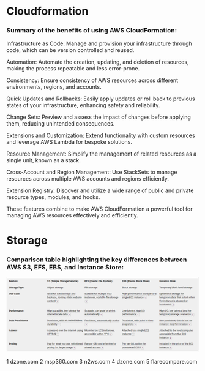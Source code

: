 # Cloudformation

### Summary of the benefits of using AWS CloudFormation:

Infrastructure as Code: Manage and provision your infrastructure through code, which can be version controlled and reused.

Automation: Automate the creation, updating, and deletion of resources, making the process repeatable and less error-prone.

Consistency: Ensure consistency of AWS resources across different environments, regions, and accounts.

Quick Updates and Rollbacks: Easily apply updates or roll back to previous states of your infrastructure, enhancing safety and reliability.

Change Sets: Preview and assess the impact of changes before applying them, reducing unintended consequences.

Extensions and Customization: Extend functionality with custom resources and leverage AWS Lambda for bespoke solutions.

Resource Management: Simplify the management of related resources as a single unit, known as a stack.

Cross-Account and Region Management: Use StackSets to manage resources across multiple AWS accounts and regions efficiently.

Extension Registry: Discover and utilize a wide range of public and private resource types, modules, and hooks.

These features combine to make AWS CloudFormation a powerful tool for managing AWS resources effectively and efficiently.

# Storage

### Comparison table highlighting the key differences between AWS S3, EFS, EBS, and Instance Store:

![alt text](image.png)

1 dzone.com 2 msp360.com 3 n2ws.com 4 dzone.com 5 flarecompare.com